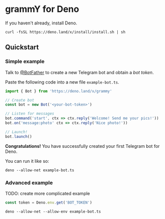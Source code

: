 # grammY for Deno

If you haven't already, install Deno.

```shellscript
curl -fsSL https://deno.land/x/install/install.sh | sh
```

## Quickstart

### Simple example

Talk to [@BotFather](https://t.me/BotFather) to create a new Telegram bot and obtain a _bot token_.

Paste the following code into a new file `example-bot.ts`.

```ts
import { Bot } from 'https://deno.land/x/grammy'

// Create bot
const bot = new Bot('<your-bot-token>')

// Listen for messages
bot.command('start', ctx => ctx.reply('Welcome! Send me your pics!'))
bot.on('message:photo' ctx => ctx.reply('Nice photo!'))

// Launch!
bot.launch()
```

**Congratulations!**
You have successfully created your first Telegram bot for Deno.

You can run it like so:

```shellscript
deno --allow-net example-bot.ts
```

### Advanced example

TODO: create more complicated example

```ts
const token = Deno.env.get('BOT_TOKEN')
```

```shellscript
deno --allow-net --allow-env example-bot.ts
```
